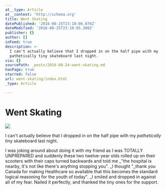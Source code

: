 ```yaml
---
at__type: Article
at__context: 'http://schema.org'
title: Went Skating
datePublished: '2016-08-25T23:18:06.076Z'
dateModified: '2016-08-25T23:18:05.380Z'
publisher: {}
author: []
inFeed: true
description: >-
  I can't actually believe that I dropped in on the half pipe with my
  pathetically tiny skateboard last night.
via: {}
sourcePath: _posts/2016-08-24-went-skating.md
hasPage: true
starred: false
url: went-skating/index.html
_type: Article

---
```

# Went Skating
![](https://the-grid-user-content.s3-us-west-2.amazonaws.com/f5cda2eb-9d20-419e-81d0-443b091f485a.jpg)

I can't actually believe that I dropped in on the half pipe with my _pathetically_ tiny skateboard last night.

I was joking around about doing it with my friend as I was TOTALLY UNPREPARED and suddenly these two twelve-year olds rolled up on their scooters with their caps turned backwards and told me _"the hospital is nearby, it's not like there's anything stopping you". _I thought "_thank you Canada for making Healthcare so available that this becomes the standard logical reasoning for the youth of today". _I smiled and dropped in against all of my fear. Nailed it perfectly, and thanked the tiny ones for the support.